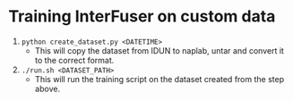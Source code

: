 # Training InterFuser on custom data

1. `python create_dataset.py <DATETIME>`
    - This will copy the dataset from IDUN to naplab, untar and convert it to the correct format.
2. `./run.sh <DATASET_PATH>`
    - This will run the training script on the dataset created from the step above.
